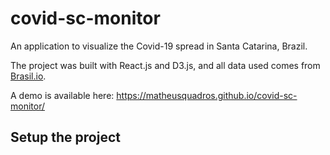 # covid-sc-monitor

An application to visualize the Covid-19 spread in Santa Catarina, Brazil.


The project was built with React.js and D3.js, and all data used comes from [Brasil.io](https://brasil.io/dataset/covid19/caso_full/).

A demo is available here: https://matheusquadros.github.io/covid-sc-monitor/

## Setup the project



